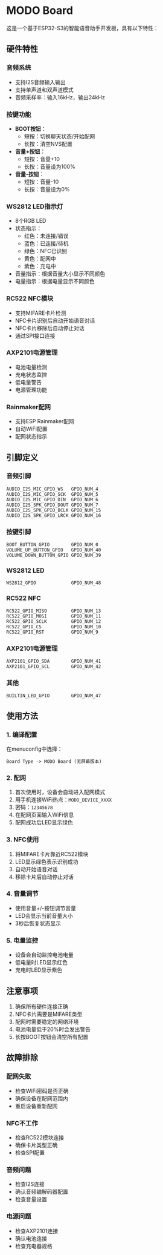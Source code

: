# MODO Board

这是一个基于ESP32-S3的智能语音助手开发板，具有以下特性：

## 硬件特性

### 音频系统
- 支持I2S音频输入输出
- 支持单声道和双声道模式
- 音频采样率：输入16kHz，输出24kHz

### 按键功能
- **BOOT按钮**：
  - 短按：切换聊天状态/开始配网
  - 长按：清空NVS配置
- **音量+按钮**：
  - 短按：音量+10
  - 长按：音量设为100%
- **音量-按钮**：
  - 短按：音量-10
  - 长按：音量设为0%

### WS2812 LED指示灯
- 8个RGB LED
- 状态指示：
  - 红色：未连接/错误
  - 蓝色：已连接/待机
  - 绿色：NFC已识别
  - 黄色：配网中
  - 紫色：充电中
- 音量指示：根据音量大小显示不同颜色
- 电量指示：根据电量显示不同颜色

### RC522 NFC模块
- 支持MIFARE卡片检测
- NFC卡片识别后自动开始语音对话
- NFC卡片移除后自动停止对话
- 通过SPI接口连接

### AXP2101电源管理
- 电池电量检测
- 充电状态监控
- 低电量警告
- 电源管理功能

### Rainmaker配网
- 支持ESP Rainmaker配网
- 自动WiFi配置
- 配网状态指示

## 引脚定义

### 音频引脚
```
AUDIO_I2S_MIC_GPIO_WS   GPIO_NUM_4
AUDIO_I2S_MIC_GPIO_SCK  GPIO_NUM_5
AUDIO_I2S_MIC_GPIO_DIN  GPIO_NUM_6
AUDIO_I2S_SPK_GPIO_DOUT GPIO_NUM_7
AUDIO_I2S_SPK_GPIO_BCLK GPIO_NUM_15
AUDIO_I2S_SPK_GPIO_LRCK GPIO_NUM_16
```

### 按键引脚
```
BOOT_BUTTON_GPIO        GPIO_NUM_0
VOLUME_UP_BUTTON_GPIO   GPIO_NUM_40
VOLUME_DOWN_BUTTON_GPIO GPIO_NUM_39
```

### WS2812 LED
```
WS2812_GPIO             GPIO_NUM_48
```

### RC522 NFC
```
RC522_GPIO_MISO         GPIO_NUM_13
RC522_GPIO_MOSI         GPIO_NUM_11
RC522_GPIO_SCLK         GPIO_NUM_12
RC522_GPIO_CS           GPIO_NUM_10
RC522_GPIO_RST          GPIO_NUM_9
```

### AXP2101电源管理
```
AXP2101_GPIO_SDA        GPIO_NUM_41
AXP2101_GPIO_SCL        GPIO_NUM_42
```

### 其他
```
BUILTIN_LED_GPIO        GPIO_NUM_47
```

## 使用方法

### 1. 编译配置
在menuconfig中选择：
```
Board Type -> MODO Board (无屏幕版本)
```

### 2. 配网
1. 首次使用时，设备会自动进入配网模式
2. 用手机连接WiFi热点：`MODO_DEVICE_XXXX`
3. 密码：`12345678`
4. 在配网页面输入WiFi信息
5. 配网成功后LED显示绿色

### 3. NFC使用
1. 将MIFARE卡片靠近RC522模块
2. LED显示绿色表示识别成功
3. 自动开始语音对话
4. 移除卡片后自动停止对话

### 4. 音量调节
- 使用音量+/-按钮调节音量
- LED会显示当前音量大小
- 3秒后恢复状态显示

### 5. 电量监控
- 设备会自动监控电池电量
- 低电量时LED显示红色
- 充电时LED显示紫色

## 注意事项

1. 确保所有硬件连接正确
2. NFC卡片需要是MIFARE类型
3. 配网时需要稳定的网络环境
4. 电池电量低于20%时会发出警告
5. 长按BOOT按钮会清空所有配置

## 故障排除

### 配网失败
- 检查WiFi密码是否正确
- 确保设备在配网范围内
- 重启设备重新配网

### NFC不工作
- 检查RC522模块连接
- 确保卡片类型正确
- 检查SPI配置

### 音频问题
- 检查I2S连接
- 确认音频编解码器配置
- 检查音量设置

### 电源问题
- 检查AXP2101连接
- 确认电池连接
- 检查充电器规格 